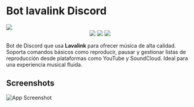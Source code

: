 ﻿# Bot lavalink Discord

<img src="https://capsule-render.vercel.app/api?type=waving&color=gradient&height=200&section=header&text=Bot-LavaLink-Simple&fontSize=80&fontAlignY=35&animation=twinkling&fontColor=gradient"/>

<div align="center"> <a href="https://discord.gg/MBPsvcphGf" target="_blank"><img src="https://img.shields.io/maintenance/yes/2023?style=for-the-badge&label=MANTENIDO" /></a>
 <a href="https://www.postgresql.org" target="_blank"><img src="https://img.shields.io/badge/MongoDB-%234ea94b.svg?style=for-the-badge&logo=mongodb&logoColor=white"/></a>
 <a href="https://www.nodejs.org" target="_blank"><img src="https://img.shields.io/badge/node.js-6DA55F?style=for-the-badge&logo=node.js&logoColor=white"/></a>
</div>

Bot de Discord que usa **Lavalink** para ofrecer música de alta calidad. Soporta comandos básicos como reproducir, pausar y gestionar listas de reproducción desde plataformas como YouTube y SoundCloud. Ideal para una experiencia musical fluida.

## Screenshots
![App Screenshot](https://blogger.googleusercontent.com/img/a/AVvXsEgi3xJO8UGqq79-AtbKB6bnGeEXm7Nej402ociIm3SebbOK_7K5_N9rWPJBVPn6Dy7iHBJlDBITiQRSl1fuZhBpBTFVLD84ASRz-Y69Te9UA-PZ8IaQSg2nAFOkSppFEc1pmrbVvokHWReR9YX6W6TAjMSLpuhfTKa9rtySasSUf6eq-a0O5N5r5asINg?text=App+Screenshot+Here)
